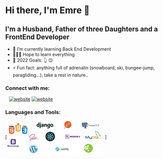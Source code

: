 # Hi there, I'm Emre 👋 


## I'm a Husband, Father of three Daughters and a FrontEnd Developer

- 🌱 I’m currently learning Back End Development
- 🤷🏻‍♂️ Hope to learn everything 
- 🥅 2022 Goals: 👆  😉
- ⚡ Fun fact: anything full of adrenalin (snowboard, ski, bungee-jump, paragliding...), take a rest in nature..

### Connect with me:


&nbsp;&nbsp;
[![website](./img/linkedin-light.svg)](https://www.linkedin.com/in/emregulluce#gh-light-mode-only)
[![website](./img/linkedin-dark.svg)](https://www.linkedin.com/in/emregulluce/#gh-dark-mode-only)


### Languages and Tools:

[<img align="center" alt="Languages and Tools" width="300px" src="./github.jpg" style="padding-right:10px;" />]

<br />
<br />

